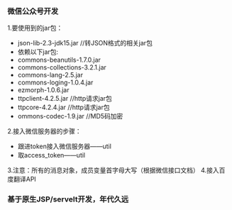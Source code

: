 ### 微信公众号开发
1.要使用到的jar包：
* json-lib-2.3-jdk15.jar  //转JSON格式的相关jar包
* 依赖以下jar包:
* commons-beanutils-1.7.0.jar
* commons-collections-3.2.1.jar
* commons-lang-2.5.jar
* commons-loging-1.0.4.jar
* ezmorph-1.0.6.jar
* ttpclient-4.2.5.jar   //http请求jar包
* ttpcore-4.2.4.jar     //http请求jar包
* ommons-codec-1.9.jar  //MD5码加密

2.接入微信服务器的步骤：
* 跟进token接入微信服务器——util
* 取access_token——util

3.注意：所有的消息对象，成员变量首字母大写（根据微信接口文档）
4.接入百度翻译API

### 基于原生JSP/servelt开发，年代久远
